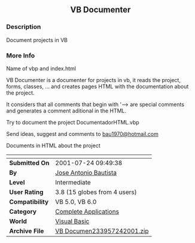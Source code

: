 ﻿<div align="center">

## VB Documenter


</div>

### Description

Document projects in VB
 
### More Info
 
Name of vbp and index.html

VB Documenter is a documenter for projects in vb, it reads the project, forms, classes, ... and creates pages HTML with the documentation about the project.

It considers that all comments that begin with '--> are special comments and generates a comment aditional in the HTML.

Try to document the project DocumentadorHTML.vbp

Send ideas, suggest and comments to bau1970@hotmail.com

Documents in HTML about the project


<span>             |<span>
---                |---
**Submitted On**   |2001-07-24 09:49:38
**By**             |[Jose Antonio Bautista](https://github.com/Planet-Source-Code/PSCIndex/blob/master/ByAuthor/jose-antonio-bautista.md)
**Level**          |Intermediate
**User Rating**    |3.8 (15 globes from 4 users)
**Compatibility**  |VB 5\.0, VB 6\.0
**Category**       |[Complete Applications](https://github.com/Planet-Source-Code/PSCIndex/blob/master/ByCategory/complete-applications__1-27.md)
**World**          |[Visual Basic](https://github.com/Planet-Source-Code/PSCIndex/blob/master/ByWorld/visual-basic.md)
**Archive File**   |[VB Documen233957242001\.zip](https://github.com/Planet-Source-Code/jose-antonio-bautista-vb-documenter__1-25416/archive/master.zip)








